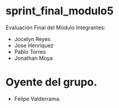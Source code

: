# sprint_final_modulo5

Evaluación Final del Módulo
Integrantes:

- Jocelyn Reyes
- Jose Henriquez
- Pablo Torres
- Jonathan Moya

# Oyente del grupo.
- Felipe Valderrama.
